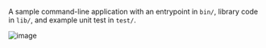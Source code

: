 A sample command-line application with an entrypoint in `bin/`, library code
in `lib/`, and example unit test in `test/`.

![image](https://user-images.githubusercontent.com/102959046/169011947-6cebed16-46ba-4169-895d-26851d77d58d.png)
